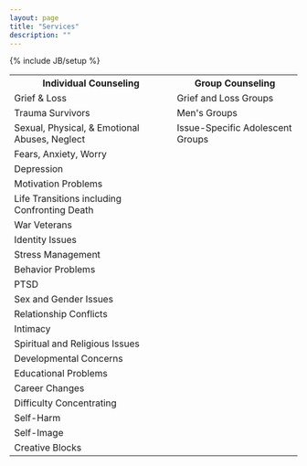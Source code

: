 ```yaml
---
layout: page
title: "Services"
description: ""
---
```

{% include JB/setup %}
<table>
<tr><th>Individual Counseling </th><th>Group Counseling</th></tr>
 <tr><td>Grief &amp; Loss </td><td>Grief and Loss Groups</td></tr>
 <tr><td>Trauma Survivors</td><td>Men's Groups</td></tr>
 <tr><td>Sexual, Physical, &amp; Emotional Abuses, Neglect</td><td>Issue-Specific Adolescent Groups</td></tr>
 <tr><td>Fears, Anxiety, Worry</td><td>&nbsp;</td></tr>
 <tr><td>Depression</td><td>&nbsp;</td></tr>
 <tr><td>Motivation Problems</td><td>&nbsp;</td></tr>
 <tr><td>Life Transitions including Confronting Death</td><td>&nbsp;</td></tr>
 <tr><td>War Veterans</td><td>&nbsp;</td></tr>
 <tr><td>Identity Issues</td><td>&nbsp;</td></tr>
 <tr><td>Stress Management</td><td>&nbsp;</td></tr>
 <tr><td>Behavior Problems</td><td>&nbsp;</td></tr>
 <tr><td>PTSD</td><td>&nbsp;</td></tr>
 <tr><td>Sex and Gender Issues</td><td>&nbsp;</td></tr>
 <tr><td>Relationship Conflicts</td><td>&nbsp;</td></tr>
 <tr><td>Intimacy</td><td>&nbsp;</td></tr>
 <tr><td>Spiritual and Religious Issues</td><td>&nbsp;</td></tr>
 <tr><td>Developmental Concerns</td><td>&nbsp;</td></tr>
 <tr><td>Educational Problems</td><td>&nbsp;</td></tr>
 <tr><td>Career Changes</td><td>&nbsp;</td></tr>
 <tr><td>Difficulty Concentrating</td><td>&nbsp;</td></tr>
 <tr><td>Self-Harm</td><td>&nbsp;</td></tr>
 <tr><td>Self-Image</td><td>&nbsp;</td></tr>
 <tr><td>Creative Blocks</td><td></td></tr>
</table>

